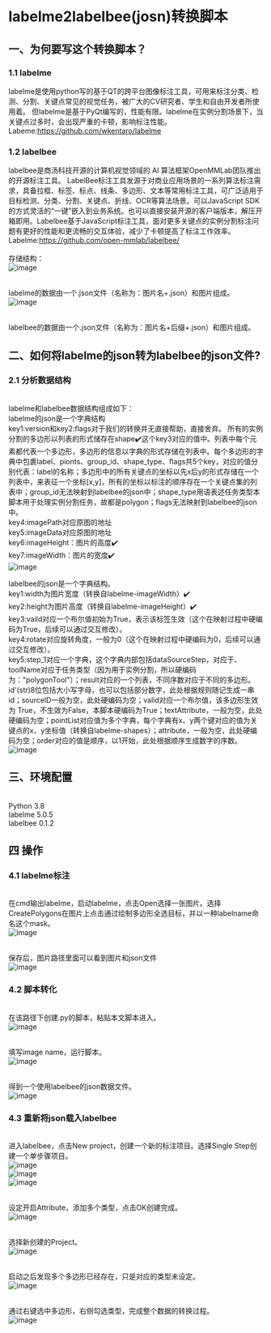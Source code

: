 # labelme2labelbee(josn)转换脚本
## 一、为何要写这个转换脚本？
### 1.1 labelme
labelme是使用python写的基于QT的跨平台图像标注工具，可用来标注分类、检测、分割、关键点常见的视觉任务，被广大的CV研究者、学生和自由开发者所使用着。
但labelme是基于PyQt编写的，性能有限。labelme在实例分割场景下，当关键点过多时，会出现严重的卡顿，影响标注性能。
Labeme:https://github.com/wkentaro/labelme<br>

### 1.2 labelbee
labelbee是商汤科技开源的计算机视觉领域的 AI 算法框架OpenMMLab团队推出的开源标注工具。
LabelBee标注工具发源于对商业应用场景的一系列算法标注需求，具备拉框、标签、标点、线条、多边形、文本等常用标注工具，可广泛适用于目标检测、分类、分割、关键点、折线、OCR等算法场景。可以JavaScript SDK的方式灵活的“一键”嵌入到业务系统。也可以直接安装开源的客户端版本，解压开箱即用。Labelbee基于JavaScript标注工具，面对更多关键点的实例分割标注问题有更好的性能和更流畅的交互体验，减少了卡顿提高了标注工作效率。
Labelme:https://github.com/open-mmlab/labelbee/<br>
<br>存储结构：
<br>![image](https://github.com/Woshidawenxi/labelme2labelbee-json/assets/72373043/17edfef0-063f-46ff-9532-d3b5fe4dbb52)

<br>labelme的数据由一个.json文件（名称为：图片名+.json）和图片组成。
<br>![image](https://github.com/Woshidawenxi/labelme2labelbee-json/assets/72373043/771b9f91-ea82-4648-a6ed-bae8e62008b2)

<br>labelbee的数据由一个.json文件（名称为：图片名+后缀+.json）和图片组成。

## 二、如何将labelme的json转为labelbee的json文件?
### 2.1 分析数据结构
<br>labelme和labelbee数据结构组成如下：
<br>labelme的json是一个字典结构
<br>key1:version和key2:flags对于我们的转换并无直接帮助，直接舍弃。
所有的实例分割的多边形以列表的形式储存在shape✔️这个key3对应的值中。列表中每个元素都代表一个多边形，多边形的信息以字典的形式存储在列表中。每个多边形的字典中包裹label、pionts、group_id、shape_type、flags共5个key，对应的值分别代表：label的名称；多边形中的所有关键点的坐标以先x后y的形式存储在一个列表中，来表征一个坐标[x,y]，所有的坐标以标注的顺序存在一个关键点集的列表中；group_id无法映射到labelbee的json中；shape_type用语表述任务类型本脚本用于处理实例分割任务，故都是polygon；flags无法映射到labelbee的json中。
<br>key4:imagePath对应原图的地址
<br>key5:imageData对应原图的地址
<br>key6:imageHeight：图片的高度✔️
<br>key7:imageWidth：图片的宽度✔️
<br>![image](https://github.com/Woshidawenxi/labelme2labelbee-json/assets/72373043/bd1cf47f-0b06-4d0e-9fa5-92c555dbaadd)

labelbee的json是一个字典结构。
<br>key1:width为图片宽度（转换自labelme-imageWidth）✔️
<br>key2:height为图片高度（转换自labelme-imageHeight）✔️
<br>key3:vaild对应一个布尔值初始为True，表示该标签生效（这个在映射过程中硬编码为True，后续可以通过交互修改）。
<br>key4:rotate对应旋转角度，一般为0（这个在映射过程中硬编码为0，后续可以通过交互修改）。
<br>key5:step_1对应一个字典，这个字典内部包括dataSourceStep，对应于、toolName对应于任务类型（因为用于实例分割，所以硬编码为："polygonTool"）；result对应的一个列表，不同序数对应于不同的多边形。
id'(str)8位包括大小写字母，也可以包括部分数字，此处根据规则随记生成一串id；sourcelD一般为空，此处硬编码为空；valid对应一个布尔值，该多边形生效为 True，不生效为False，本脚本硬编码为True；textAttribute，一般为空，此处硬编码为空；pointList对应值为多个字典，每个字典有x、y两个键对应的值为关键点的x、y坐标值（转换自labelme-shapes）；attribute，一般为空，此处硬编码为空；order对应的值是顺序，以1开始，此处根据顺序生成数字的序数。
<br>![image](https://github.com/Woshidawenxi/labelme2labelbee-json/assets/72373043/698ebc93-6efc-4790-976e-4281ed4a24d3)

## 三、环境配置
<br>Python 3.8
<br>labelme 5.0.5
<br>labelbee 0.1.2

## 四 操作
### 4.1 labelme标注
<br>在cmd输出labelme，启动labelme，点击Open选择一张图片。选择CreatePolygons在图片上点击通过绘制多边形全选目标，并以一种labelname命名这个mask。
<br>![image](https://github.com/Woshidawenxi/labelme2labelbee-json/assets/72373043/6455c295-731c-4c14-8245-a447786ec490)

<br>保存后，图片路径里面可以看到图片和json文件
<br>![image](https://github.com/Woshidawenxi/labelme2labelbee-json/assets/72373043/e4cf6c5b-3a48-437e-8f35-e8c72e738552)

### 4.2 脚本转化
<br>在该路径下创建.py的脚本，粘贴本文脚本进入。
<br>![image](https://github.com/Woshidawenxi/labelme2labelbee-json/assets/72373043/5bdd3f0d-40a7-42a5-b55b-7fd8905992c5)

<br>填写image name，运行脚本。
<br>![image](https://github.com/Woshidawenxi/labelme2labelbee-json/assets/72373043/c26185b6-6acc-416b-97fb-bc2335c03c17)

<br>得到一个使用labelbee的json数据文件。
<br>![image](https://github.com/Woshidawenxi/labelme2labelbee-json/assets/72373043/24c653cd-69a3-4c61-b538-b33a7783a3bf)

### 4.3 重新将json载入labelbee
<br>进入labelbee，点击New project，创建一个新的标注项目。选择Single Step创建一个单步骤项目。
<br>![image](https://github.com/Woshidawenxi/labelme2labelbee-json/assets/72373043/624ff110-c9f7-4796-925e-a99872261c6d)
<br>![image](https://github.com/Woshidawenxi/labelme2labelbee-json/assets/72373043/669eba40-01af-4d4e-8b24-79c7996eebb0)
<br>![image](https://github.com/Woshidawenxi/labelme2labelbee-json/assets/72373043/2bf2afe2-981c-4a20-ac66-a210917680d0)

<br>设定开启Attribute，添加多个类型，点击OK创建完成。
<br>![image](https://github.com/Woshidawenxi/labelme2labelbee-json/assets/72373043/ba6192b0-f3f0-4265-a1ac-43b543fc1ba9)

<br>选择新创建的Project。
<br>![image](https://github.com/Woshidawenxi/labelme2labelbee-json/assets/72373043/2a7d03a6-bddb-459d-aff7-88834d174fa7)

<br>启动之后发现多个多边形已经存在，只是对应的类型未设定。
<br>![image](https://github.com/Woshidawenxi/labelme2labelbee-json/assets/72373043/3fa92ee0-0f97-4eaf-a06c-eebf2dbf5976)

<br>通过右键选中多边形，右侧勾选类型，完成整个数据的转换过程。
<br>![image](https://github.com/Woshidawenxi/labelme2labelbee-json/assets/72373043/50ee0f31-4496-430b-bfeb-b0e0dafdc341)
